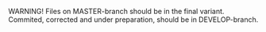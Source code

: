 WARNING!
Files on MASTER-branch should be in the final variant.
Commited, corrected and under preparation, should be in DEVELOP-branch.
